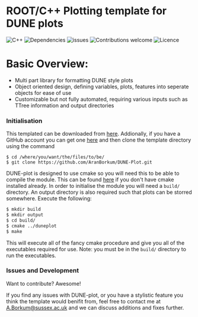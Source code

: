 # ROOT/C++ Plotting template for DUNE plots
![C++](https://img.shields.io/badge/C++/ROOT-current-brightgreen.svg) ![Dependencies](https://img.shields.io/badge/dependencies-up%20to%20date-brightgreen.svg)      ![issues](https://img.shields.io/badge/issues-none_known-brightgreen.svg) ![Contributions welcome](https://img.shields.io/badge/contributions-welcome-brightgreen.svg) ![Licence](https://img.shields.io/badge/licence-to_thrill-brightgreen.svg) 

# Basic Overview:
  - Multi part library for formatting DUNE style plots 
  - Object oriented design, defining variables, plots, features into seperate objects for ease of use
  - Customizable but not fully automated, requiring various inputs such as TTree information and output directories

### Initialisation

This templated can be downloaded from  [here](https://github.com/AranBorkum/DUNE-Plot). Addionally, if you have a GitHub account you can get one [here](https://github.com/) and then clone the template directory using the command
```
$ cd /where/you/want/the/files/to/be/
$ git clone https://github.com/AranBorkum/DUNE-Plot.git
```
DUNE-plot is designed to use cmake so you will need this to be able to compile the module. This can be found [here](https://cmake.org/download/) if you don't have cmake installed already.
In order to initialise the module you will need a  `build/` directory. An output directory is also required such that plots can  be storred somewhere. Execute the following:

```sh
$ mkdir build
$ mkdir output
$ cd build/
$ cmake ../duneplot
$ make
```
This will execute all of the fancy cmake procedure and give you all of the executables required for use. Note: you must be in the `build/` directory to run the executables.

### Issues and Development

Want to contribute? Awesome!

If you find any issues with DUNE-plot, or you have a stylistic feature you think the template would benifit from, feel free to contact me at A.Borkum@sussex.ac.uk and we can discuss additions and fixes further.


